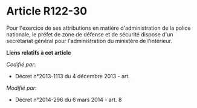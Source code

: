 # Article R122-30

Pour l'exercice de ses attributions en matière d'administration de la police nationale, le préfet de zone de défense et de
sécurité dispose d'un        secrétariat général pour l'administration du ministère de l'intérieur.

**Liens relatifs à cet article**

_Codifié par_:

  - Décret n°2013-1113 du 4 décembre 2013 - art.

_Modifié par_:

  - Décret n°2014-296 du 6 mars 2014 - art. 8

